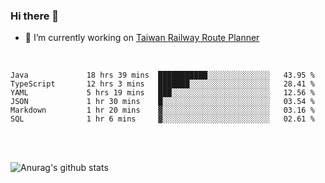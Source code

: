### Hi there 👋

- 🔭 I’m currently working on [Taiwan Railway Route Planner](https://github.com/Taiwan-Railway-Route-Planner)

<br/>

<!--START_SECTION:waka-->

```text
Java             18 hrs 39 mins  ███████████░░░░░░░░░░░░░░   43.95 %
TypeScript       12 hrs 3 mins   ███████░░░░░░░░░░░░░░░░░░   28.41 %
YAML             5 hrs 19 mins   ███░░░░░░░░░░░░░░░░░░░░░░   12.56 %
JSON             1 hr 30 mins    █░░░░░░░░░░░░░░░░░░░░░░░░   03.54 %
Markdown         1 hr 20 mins    ▓░░░░░░░░░░░░░░░░░░░░░░░░   03.16 %
SQL              1 hr 6 mins     ▓░░░░░░░░░░░░░░░░░░░░░░░░   02.61 %
```

<!--END_SECTION:waka-->

<br/>
<br/>

![Anurag's github stats](https://github-readme-stats.vercel.app/api?username=DepickereSven&show_icons=true&theme=tokyonight)



<!--
**DepickereSven/DepickereSven** is a ✨ _special_ ✨ repository because its `README.md` (this file) appears on your GitHub profile.

Here are some ideas to get you started:

- 🔭 I’m currently working on ...
- 🌱 I’m currently learning ...
- 👯 I’m looking to collaborate on ...
- 🤔 I’m looking for help with ...
- 💬 Ask me about ...
- 📫 How to reach me: ...
- 😄 Pronouns: ...
- ⚡ Fun fact: ...
-->
